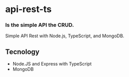 # api-rest-ts
### Is the simple API the CRUD.
Simple API Rest with Node.js, TypeScript, and MongoDB.

## Tecnology

- Node.JS and Express with TypeScript
- MongoDB
